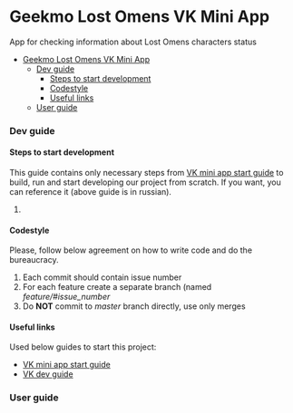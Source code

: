 # Geekmo Lost Omens VK Mini App

App for checking information about Lost Omens characters status

- [Geekmo Lost Omens VK Mini App](#geekmo-lost-omens-vk-mini-app)
    - [Dev guide](#dev-guide)
      - [Steps to start development](#steps-to-start-development)
      - [Codestyle](#codestyle)
      - [Useful links](#useful-links)
    - [User guide](#user-guide)

### Dev guide

#### Steps to start development

This guide contains only necessary steps from [VK mini app start guide](https://dev.vk.com/ru/mini-apps/getting-started) to build, run and start developing our project from scratch. If you want, you can reference it (above guide is in russian).

1. 

#### Codestyle

Please, follow below agreement on how to write code and do the bureaucracy.

1. Each commit should contain issue number
2. For each feature create a separate branch (named *feature/#issue_number*
3. Do **NOT** commit to *master* branch directly, use only merges

#### Useful links

Used below guides to start this project:
- [VK mini app start guide](https://dev.vk.com/ru/mini-apps/getting-started)
- [VK dev guide](https://vk.com/dev)

### User guide


